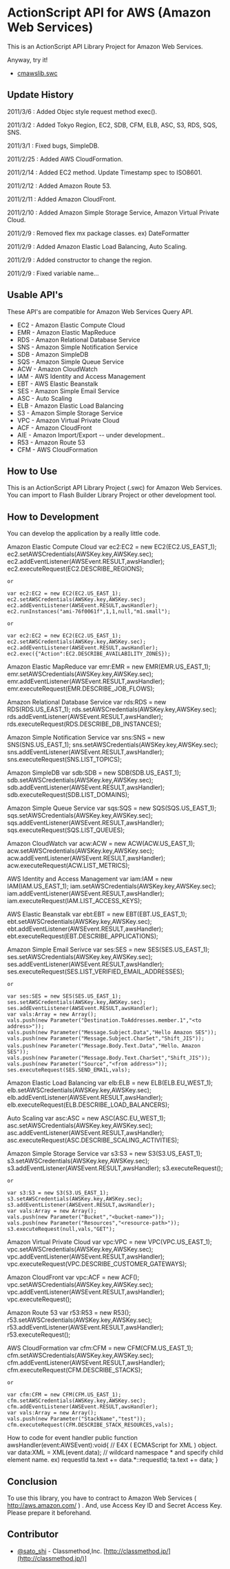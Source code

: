 ActionScript API for AWS (Amazon Web Services)
=============

This is an ActionScript API Library Project for Amazon Web Services.

Anyway, try it!

* [cmawslib.swc](https://github.com/satoshi7/ActionScript-API-for-AWS-Amazon-Web-Services-/blob/master/bin/cmawslib.swc)

Update History
-------

2011/3/6  : Added Objec style request method exec().

2011/3/2  : Added Tokyo Region, EC2, SDB, CFM, ELB, ASC, S3, RDS, SQS, SNS.

2011/3/1  : Fixed bugs, SimpleDB.

2011/2/25 : Added AWS CloudFormation.

2011/2/14 : Added EC2 method. Update Timestamp spec to ISO8601.

2011/2/12 : Added Amazon Route 53.

2011/2/11 : Added Amazon CloudFront.

2011/2/10 : Added Amazon Simple Storage Service, Amazon Virtual Private Cloud.

2011/2/9  : Removed flex mx package classes. ex) DateFormatter

2011/2/9  : Added Amazon Elastic Load Balancing, Auto Scaling.

2011/2/9  : Added constructor to change the region. 

2011/2/9  : Fixed variable name...

Usable API's
-------

These API's are compatible for Amazon Web Services Query API.

* EC2 - Amazon Elastic Compute Cloud
* EMR - Amazon Elastic MapReduce
* RDS - Amazon Relational Database Service
* SNS - Amazon Simple Notification Service
* SDB - Amazon SimpleDB
* SQS - Amazon Simple Queue Service
* ACW - Amazon CloudWatch
* IAM - AWS Identity and Access Management
* EBT - AWS Elastic Beanstalk 
* SES - Amazon Simple Email Service
* ASC - Auto Scaling
* ELB - Amazon Elastic Load Balancing
* S3  - Amazon Simple Storage Service
* VPC - Amazon Virtual Private Cloud
* ACF - Amazon CloudFront
* AIE - Amazon Import/Export  -- under development..
* R53 - Amazon Route 53
* CFM - AWS CloudFormation

How to Use
-------
This is an ActionScript API Library Project (.swc)  for Amazon Web Services.
You can import to Flash Builder Library Project or other development tool. 


How to Development
-------
You can develop the application by a really little code. 


Amazon Elastic Compute Cloud
	var ec2:EC2 = new EC2(EC2.US_EAST_1);
	ec2.setAWSCredentials(AWSKey.key,AWSKey.sec);
	ec2.addEventListener(AWSEvent.RESULT,awsHandler);
	ec2.executeRequest(EC2.DESCRIBE_REGIONS);
	
	or
	
	var ec2:EC2 = new EC2(EC2.US_EAST_1);
	ec2.setAWSCredentials(AWSKey.key,AWSKey.sec);
	ec2.addEventListener(AWSEvent.RESULT,awsHandler);
	ec2.runInstances("ami-76f0061f",1,1,null,"m1.small");
	
	or
	
	var ec2:EC2 = new EC2(EC2.US_EAST_1);
	ec2.setAWSCredentials(AWSKey.key,AWSKey.sec);
	ec2.addEventListener(AWSEvent.RESULT,awsHandler);
	ec2.exec({"Action":EC2.DESCRIBE_AVAILABILITY_ZONES});
	


Amazon Elastic MapReduce
	var emr:EMR = new EMR(EMR.US_EAST_1);
	emr.setAWSCredentials(AWSKey.key,AWSKey.sec);
	emr.addEventListener(AWSEvent.RESULT,awsHandler);
	emr.executeRequest(EMR.DESCRIBE_JOB_FLOWS);


Amazon Relational Database Service
	var rds:RDS = new RDS(RDS.US_EAST_1);
	rds.setAWSCredentials(AWSKey.key,AWSKey.sec);
	rds.addEventListener(AWSEvent.RESULT,awsHandler);
	rds.executeRequest(RDS.DESCRIBE_DB_INSTANCES);


Amazon Simple Notification Service
	var sns:SNS = new SNS(SNS.US_EAST_1);
	sns.setAWSCredentials(AWSKey.key,AWSKey.sec);
	sns.addEventListener(AWSEvent.RESULT,awsHandler);
	sns.executeRequest(SNS.LIST_TOPICS);

					
Amazon SimpleDB
	var sdb:SDB = new SDB(SDB.US_EAST_1);
	sdb.setAWSCredentials(AWSKey.key,AWSKey.sec);
	sdb.addEventListener(AWSEvent.RESULT,awsHandler);
	sdb.executeRequest(SDB.LIST_DOMAINS);


Amazon Simple Queue Service
	var sqs:SQS = new SQS(SQS.US_EAST_1);
	sqs.setAWSCredentials(AWSKey.key,AWSKey.sec);
	sqs.addEventListener(AWSEvent.RESULT,awsHandler);
	sqs.executeRequest(SQS.LIST_QUEUES);


Amazon CloudWatch
	var acw:ACW = new ACW(ACW.US_EAST_1);
	acw.setAWSCredentials(AWSKey.key,AWSKey.sec);
	acw.addEventListener(AWSEvent.RESULT,awsHandler);
	acw.executeRequest(ACW.LIST_METRICS);

	
AWS Identity and Access Management
	var iam:IAM = new IAM(IAM.US_EAST_1);
	iam.setAWSCredentials(AWSKey.key,AWSKey.sec);
	iam.addEventListener(AWSEvent.RESULT,awsHandler);
	iam.executeRequest(IAM.LIST_ACCESS_KEYS);


AWS Elastic Beanstalk 
	var ebt:EBT = new EBT(EBT.US_EAST_1);
	ebt.setAWSCredentials(AWSKey.key,AWSKey.sec);
	ebt.addEventListener(AWSEvent.RESULT,awsHandler);
	ebt.executeRequest(EBT.DESCRIBE_APPLICATIONS);


Amazon Simple Email Serivce
	var ses:SES = new SES(SES.US_EAST_1);
	ses.setAWSCredentials(AWSKey.key,AWSKey.sec);
	ses.addEventListener(AWSEvent.RESULT,awsHandler);
	ses.executeRequest(SES.LIST_VERIFIED_EMAIL_ADDRESSES);
	
	or
	
	var ses:SES = new SES(SES.US_EAST_1);
	ses.setAWSCredentials(AWSKey.key,AWSKey.sec);
	ses.addEventListener(AWSEvent.RESULT,awsHandler);
	var vals:Array = new Array();
	vals.push(new Parameter("Destination.ToAddresses.member.1","<to address>"));
	vals.push(new Parameter("Message.Subject.Data","Hello Amazon SES"));
	vals.push(new Parameter("Message.Subject.CharSet","Shift_JIS"));
	vals.push(new Parameter("Message.Body.Text.Data","Hello、Amazon SES"));				
	vals.push(new Parameter("Message.Body.Text.CharSet","Shift_JIS"));				
	vals.push(new Parameter("Source","<from address>"));
	ses.executeRequest(SES.SEND_EMAIL,vals);
	

Amazon Elastic Load Balancing
	var elb:ELB = new ELB(ELB.EU_WEST_1);
	elb.setAWSCredentials(AWSKey.key,AWSKey.sec);
	elb.addEventListener(AWSEvent.RESULT,awsHandler);
	elb.executeRequest(ELB.DESCRIBE_LOAD_BALANCERS);			


Auto Scaling 
	var asc:ASC = new ASC(ASC.EU_WEST_1);
	asc.setAWSCredentials(AWSKey.key,AWSKey.sec);
	asc.addEventListener(AWSEvent.RESULT,awsHandler);
	asc.executeRequest(ASC.DESCRIBE_SCALING_ACTIVITIES);			


Amazon Simple Storage Service
	var s3:S3 = new S3(S3.US_EAST_1);
	s3.setAWSCredentials(AWSKey.key,AWSKey.sec);
	s3.addEventListener(AWSEvent.RESULT,awsHandler);
	s3.executeRequest();

	or
	
	var s3:S3 = new S3(S3.US_EAST_1);
	s3.setAWSCredentials(AWSKey.key,AWSKey.sec);
	s3.addEventListener(AWSEvent.RESULT,awsHandler);
	var vals:Array = new Array();
	vals.push(new Parameter("Bucket","<bucket-name>"));
	vals.push(new Parameter("Resources","<resource-path>"));
	s3.executeRequest(null,vals,"GET");
	

Amazon Virtual Private Cloud
	var vpc:VPC = new VPC(VPC.US_EAST_1);
	vpc.setAWSCredentials(AWSKey.key,AWSKey.sec);
	vpc.addEventListener(AWSEvent.RESULT,awsHandler);
	vpc.executeRequest(VPC.DESCRIBE_CUSTOMER_GATEWAYS);	


Amazon CloudFront
	var vpc:ACF = new ACF();
	vpc.setAWSCredentials(AWSKey.key,AWSKey.sec);
	vpc.addEventListener(AWSEvent.RESULT,awsHandler);
	vpc.executeRequest();
	
	
Amazon Route 53	
	var r53:R53 = new R53();
	r53.setAWSCredentials(AWSKey.key,AWSKey.sec);
	r53.addEventListener(AWSEvent.RESULT,awsHandler);
	r53.executeRequest();			


AWS CloudFormation
	var cfm:CFM = new CFM(CFM.US_EAST_1);
	cfm.setAWSCredentials(AWSKey.key,AWSKey.sec);
	cfm.addEventListener(AWSEvent.RESULT,awsHandler);
	cfm.executeRequest(CFM.DESCRIBE_STACKS);
	
	or
	
	var cfm:CFM = new CFM(CFM.US_EAST_1);
	cfm.setAWSCredentials(AWSKey.key,AWSKey.sec);
	cfm.addEventListener(AWSEvent.RESULT,awsHandler);
	var vals:Array = new Array();
	vals.push(new Parameter("StackName","test"));
	cfm.executeRequest(CFM.DESCRIBE_STACK_RESOURCES,vals);
	


How to code for event handler
	public function awsHandler(event:AWSEvent):void{
		// E4X ( ECMAScript for XML ) object.
		var data:XML = XML(event.data);
		// wildcard namespace * and specify child element name. ex) requestId
		ta.text += data.*::requestId;
		ta.text += data;
	}


Conclusion
-------

To use this library, you have to contract to Amazon Web Services ( http://aws.amazon.com/ ) . And, use Access Key ID and Secret Access Key. 
Please prepare it beforehand. 

Contributor
-------

* [@sato_shi](http://twitter.com/sato_shi/) - Classmethod,Inc. [http://classmethod.jp/](http://classmethod.jp/)]

